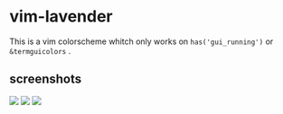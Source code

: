 
# vim-lavender

This is a vim colorscheme whitch only works on `has('gui_running')` or `&termguicolors` .

## screenshots

![](https://raw.github.com/rbtnn/vim-lavender/master/images/1.png)
![](https://raw.github.com/rbtnn/vim-lavender/master/images/2.png)
![](https://raw.github.com/rbtnn/vim-lavender/master/images/3.png)

